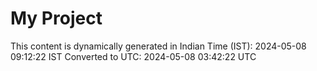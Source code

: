 # My Project

This content is dynamically generated in Indian Time (IST): 2024-05-08 09:12:22 IST
Converted to UTC: 2024-05-08 03:42:22 UTC
